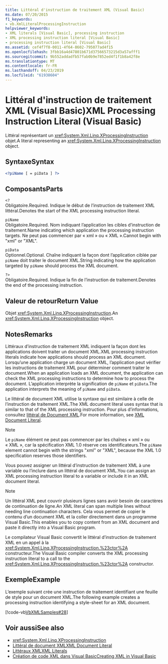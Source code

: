 ```yaml
---
title: Littéral d'instruction de traitement XML (Visual Basic)
ms.date: 07/20/2015
f1_keywords:
- vb.XmlLiteralProcessingInstruction
helpviewer_keywords:
- XML literals [Visual Basic], processing instruction
- XML processing instruction literal [Visual Basic]
- processing instruction literal [Visual Basic]
ms.assetid: cef4f7f8-0011-4f64-8602-795077ad4f15
ms.openlocfilehash: 3fbb16a4d47801b671d37566573215d3a57afff1
ms.sourcegitcommit: 9b552addadfb57fab0b9e7852ed4f1f1b8a42f8e
ms.translationtype: MT
ms.contentlocale: fr-FR
ms.lasthandoff: 04/23/2019
ms.locfileid: "61938604"
---
```

# <a name="xml-processing-instruction-literal-visual-basic"></a><span data-ttu-id="35486-102">Littéral d'instruction de traitement XML (Visual Basic)</span><span class="sxs-lookup"><span data-stu-id="35486-102">XML Processing Instruction Literal (Visual Basic)</span></span>
<span data-ttu-id="35486-103">Littéral représentant un <xref:System.Xml.Linq.XProcessingInstruction> objet.</span><span class="sxs-lookup"><span data-stu-id="35486-103">A literal representing an <xref:System.Xml.Linq.XProcessingInstruction> object.</span></span>  
  
## <a name="syntax"></a><span data-ttu-id="35486-104">Syntaxe</span><span class="sxs-lookup"><span data-stu-id="35486-104">Syntax</span></span>  
  
```xml  
<?piName [ = piData ] ?>  
```  
  
## <a name="parts"></a><span data-ttu-id="35486-105">Composants</span><span class="sxs-lookup"><span data-stu-id="35486-105">Parts</span></span>  
 `<?`  
 <span data-ttu-id="35486-106">Obligatoire.</span><span class="sxs-lookup"><span data-stu-id="35486-106">Required.</span></span> <span data-ttu-id="35486-107">Indique le début de l’instruction de traitement XML littéral.</span><span class="sxs-lookup"><span data-stu-id="35486-107">Denotes the start of the XML processing instruction literal.</span></span>  
  
 `piName`  
 <span data-ttu-id="35486-108">Obligatoire.</span><span class="sxs-lookup"><span data-stu-id="35486-108">Required.</span></span> <span data-ttu-id="35486-109">Nom indiquant l’application les cibles d’instruction de traitement.</span><span class="sxs-lookup"><span data-stu-id="35486-109">Name indicating which application the processing instruction targets.</span></span> <span data-ttu-id="35486-110">Ne peut pas commencer par « xml » ou « XML ».</span><span class="sxs-lookup"><span data-stu-id="35486-110">Cannot begin with "xml" or "XML".</span></span>  
  
 `piData`  
 <span data-ttu-id="35486-111">Optionnel.</span><span class="sxs-lookup"><span data-stu-id="35486-111">Optional.</span></span> <span data-ttu-id="35486-112">Chaîne indiquant la façon dont l’application ciblée par `piName` doit traiter le document XML.</span><span class="sxs-lookup"><span data-stu-id="35486-112">String indicating how the application targeted by `piName` should process the XML document.</span></span>  
  
 `?>`  
 <span data-ttu-id="35486-113">Obligatoire.</span><span class="sxs-lookup"><span data-stu-id="35486-113">Required.</span></span> <span data-ttu-id="35486-114">Indique la fin de l’instruction de traitement.</span><span class="sxs-lookup"><span data-stu-id="35486-114">Denotes the end of the processing instruction.</span></span>  
  
## <a name="return-value"></a><span data-ttu-id="35486-115">Valeur de retour</span><span class="sxs-lookup"><span data-stu-id="35486-115">Return Value</span></span>  
 <span data-ttu-id="35486-116">Objet <xref:System.Xml.Linq.XProcessingInstruction>.</span><span class="sxs-lookup"><span data-stu-id="35486-116">An <xref:System.Xml.Linq.XProcessingInstruction> object.</span></span>  
  
## <a name="remarks"></a><span data-ttu-id="35486-117">Notes</span><span class="sxs-lookup"><span data-stu-id="35486-117">Remarks</span></span>  
 <span data-ttu-id="35486-118">Littéraux d’instruction de traitement XML indiquent la façon dont les applications doivent traiter un document XML.</span><span class="sxs-lookup"><span data-stu-id="35486-118">XML processing instruction literals indicate how applications should process an XML document.</span></span> <span data-ttu-id="35486-119">Lorsqu’une application charge un document XML, l’application peut vérifier les instructions de traitement XML pour déterminer comment traiter le document.</span><span class="sxs-lookup"><span data-stu-id="35486-119">When an application loads an XML document, the application can check the XML processing instructions to determine how to process the document.</span></span> <span data-ttu-id="35486-120">L’application interprète la signification de `piName` et `piData`.</span><span class="sxs-lookup"><span data-stu-id="35486-120">The application interprets the meaning of `piName` and `piData`.</span></span>  
  
 <span data-ttu-id="35486-121">Le littéral de document XML utilise la syntaxe qui est similaire à celle de l’instruction de traitement XML.</span><span class="sxs-lookup"><span data-stu-id="35486-121">The XML document literal uses syntax that is similar to that of the XML processing instruction.</span></span> <span data-ttu-id="35486-122">Pour plus d’informations, consultez [littéral de Document XML](../../../visual-basic/language-reference/xml-literals/xml-document-literal.md).</span><span class="sxs-lookup"><span data-stu-id="35486-122">For more information, see [XML Document Literal](../../../visual-basic/language-reference/xml-literals/xml-document-literal.md).</span></span>  
  
> [!NOTE]
>  <span data-ttu-id="35486-123">Le `piName` élément ne peut pas commencer par les chaînes « xml » ou « XML », car la spécification XML 1.0 réserve ces identificateurs.</span><span class="sxs-lookup"><span data-stu-id="35486-123">The `piName` element cannot begin with the strings "xml" or "XML", because the XML 1.0 specification reserves those identifiers.</span></span>  
  
 <span data-ttu-id="35486-124">Vous pouvez assigner un littéral d’instruction de traitement XML à une variable ou l’inclure dans un littéral de document XML.</span><span class="sxs-lookup"><span data-stu-id="35486-124">You can assign an XML processing instruction literal to a variable or include it in an XML document literal.</span></span>  
  
> [!NOTE]
>  <span data-ttu-id="35486-125">Un littéral XML peut couvrir plusieurs lignes sans avoir besoin de caractères de continuation de ligne.</span><span class="sxs-lookup"><span data-stu-id="35486-125">An XML literal can span multiple lines without needing line continuation characters.</span></span> <span data-ttu-id="35486-126">Cela vous permet de copier le contenu d’un document XML et la coller directement dans un programme Visual Basic.</span><span class="sxs-lookup"><span data-stu-id="35486-126">This enables you to copy content from an XML document and paste it directly into a Visual Basic program.</span></span>  
  
 <span data-ttu-id="35486-127">Le compilateur Visual Basic convertit le littéral d’instruction de traitement XML en un appel à la <xref:System.Xml.Linq.XProcessingInstruction.%23ctor%2A> constructeur.</span><span class="sxs-lookup"><span data-stu-id="35486-127">The Visual Basic compiler converts the XML processing instruction literal to a call to the <xref:System.Xml.Linq.XProcessingInstruction.%23ctor%2A> constructor.</span></span>  
  
## <a name="example"></a><span data-ttu-id="35486-128">Exemple</span><span class="sxs-lookup"><span data-stu-id="35486-128">Example</span></span>  
 <span data-ttu-id="35486-129">L’exemple suivant crée une instruction de traitement identifiant une feuille de style pour un document XML.</span><span class="sxs-lookup"><span data-stu-id="35486-129">The following example creates a processing instruction identifying a style-sheet for an XML document.</span></span>  
  
 [!code-vb[VbXMLSamples#28](~/samples/snippets/visualbasic/VS_Snippets_VBCSharp/VbXMLSamples/VB/XMLSamples13.vb#28)]  
  
## <a name="see-also"></a><span data-ttu-id="35486-130">Voir aussi</span><span class="sxs-lookup"><span data-stu-id="35486-130">See also</span></span>

- <xref:System.Xml.Linq.XProcessingInstruction>
- [<span data-ttu-id="35486-131">Littéral de document XML</span><span class="sxs-lookup"><span data-stu-id="35486-131">XML Document Literal</span></span>](../../../visual-basic/language-reference/xml-literals/xml-document-literal.md)
- [<span data-ttu-id="35486-132">Littéraux XML</span><span class="sxs-lookup"><span data-stu-id="35486-132">XML Literals</span></span>](../../../visual-basic/language-reference/xml-literals/index.md)
- [<span data-ttu-id="35486-133">Création de code XML dans Visual Basic</span><span class="sxs-lookup"><span data-stu-id="35486-133">Creating XML in Visual Basic</span></span>](../../../visual-basic/programming-guide/language-features/xml/creating-xml.md)
